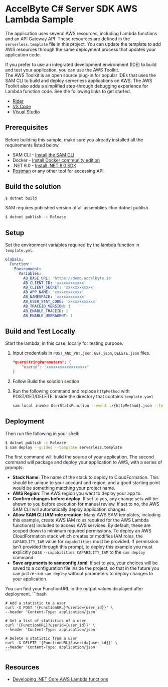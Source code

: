 # AccelByte C# Server SDK AWS Lambda Sample

The application uses several AWS resources, including Lambda functions and an API Gateway API. These resources are defined in the `serverless.template` file in this project. You can update the template to add AWS resources through the same deployment process that updates your application code.

If you prefer to use an integrated development environment (IDE) to build and test your application, you can use the AWS Toolkit.  
The AWS Toolkit is an open source plug-in for popular IDEs that uses the SAM CLI to build and deploy serverless applications on AWS. The AWS Toolkit also adds a simplified step-through debugging experience for Lambda function code. See the following links to get started.

* [Rider](https://docs.aws.amazon.com/toolkit-for-jetbrains/latest/userguide/welcome.html)
* [VS Code](https://docs.aws.amazon.com/toolkit-for-vscode/latest/userguide/welcome.html)
* [Visual Studio](https://docs.aws.amazon.com/toolkit-for-visual-studio/latest/user-guide/welcome.html)

## Prerequisites

Before building this sample, make sure you already installed all the requirements listed below.

* SAM CLI - [Install the SAM CLI](https://docs.aws.amazon.com/serverless-application-model/latest/developerguide/serverless-sam-cli-install.html)
* Docker - [Install Docker community edition](https://hub.docker.com/search/?type=edition&offering=community)
* .NET 6.0 - [Install .NET 6.0 SDK](https://dotnet.microsoft.com/en-us/download/dotnet/6.0)
* [Postman](https://www.postman.com/downloads/) or any other tool for accessing API.


## Build the solution
```bash
$ dotnet build
```

SAM requires published version of all assemblies. Run dotnet publish.
```bash
$ dotnet publish -c Release
```

## Setup

Set the environment variables required by the lambda function in `template.yml`.

```yml
Globals:
  Function:
    Environment:
      Variables:
        AB_BASE_URL: 'https://demo.accelbyte.io'
        AB_CLIENT_ID: 'xxxxxxxxxxxx'
        AB_CLIENT_SECRET: 'xxxxxxxxxxxx'
        AB_APP_NAME: 'xxxxxxxxxxxx'
        AB_NAMESPACE: 'xxxxxxxxxxxx'
        AB_USER_STAT_CODE: 'xxxxxxxxxxxx'
        AB_TRACEID_VERSION: 1
        AB_ENABLE_TRACEID: 1
        AB_ENABLE_USERAGENT: 1

```

## Build and Test Locally

Start the lambda, in this case, locally for testing purpose.

1. Input credentials in `POST_AND_PUT.json`, `GET.json`, `DELETE.json` files.
    
    ```json
    "queryStringParameters": {
        "userid": "xxxxxxxxxxxxxxxxxx"
    }
    ```
2. Follow Build the solution section.

3. Run the following command and replace `httpMethod` with POST/GET/DELETE. Inside the directory that contains `template.yaml`

    ```bash
    sam local invoke UserStatsFunction --event ./{httpMethod}.json --template template.yaml
    ```

## Deployment

Then run the following in your shell:

```bash
$ dotnet publish -c Release
$ sam deploy --guided --template serverless.template
```

The first command will build the source of your application. The second command will package and deploy your application to AWS, with a series of prompts:

* **Stack Name**: The name of the stack to deploy to CloudFormation. This should be unique to your account and region, and a good starting point would be something matching your project name.
* **AWS Region**: The AWS region you want to deploy your app to.
* **Confirm changes before deploy**: If set to yes, any change sets will be shown to you before execution for manual review. If set to no, the AWS SAM CLI will automatically deploy application changes.
* **Allow SAM CLI IAM role creation**: Many AWS SAM templates, including this example, create AWS IAM roles required for the AWS Lambda function(s) included to access AWS services. By default, these are scoped down to minimum required permissions. To deploy an AWS CloudFormation stack which creates or modifies IAM roles, the `CAPABILITY_IAM` value for `capabilities` must be provided. If permission isn't provided through this prompt, to deploy this example you must explicitly pass `--capabilities CAPABILITY_IAM` to the `sam deploy` command.
* **Save arguments to samconfig.toml**: If set to yes, your choices will be saved to a configuration file inside the project, so that in the future you can just re-run `sam deploy` without parameters to deploy changes to your application.

You can find your FunctionURL in the output values displayed after deployment.
     ```bash
    
    # Add a statistic to a user
    curl -X POST '{FunctionURL}?userid={user_id}}' \
    --header 'Content-Type: application/json'
    
    # Get a list of statistics of a user
    curl '{FunctionURL}?userid={user_id}}' \
    --header 'Content-Type: application/json'
    
    # Delete a statistic from a user
    curl -X DELETE '{FunctionURL}?userid={user_id}}' \
    --header 'Content-Type: application/json'
    ```

## Resources

* [Developing .NET Core AWS Lambda functions](https://aws.amazon.com/blogs/compute/developing-net-core-aws-lambda-functions/)
